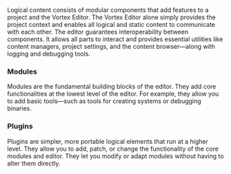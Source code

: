Logical content consists of modular components that add features to a project and the Vortex Editor. The Vortex Editor alone simply provides the project context and enables all logical and static content to communicate with each other. The editor guarantees interoperability between components. It allows all parts to interact and provides essential utilities like content managers, project settings, and the content browser—along with logging and debugging tools.

### Modules
Modules are the fundamental building blocks of the editor. They add core functionalities at the lowest level of the editor. For example, they allow you to add basic tools—such as tools for creating systems or debugging binaries.

### Plugins
Plugins are simpler, more portable logical elements that run at a higher level. They allow you to add, patch, or change the functionality of the core modules and editor. They let you modify or adapt modules without having to alter them directly.